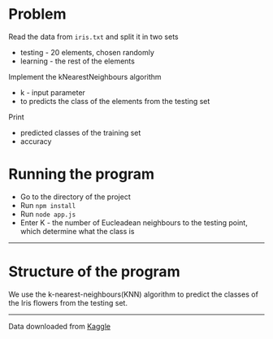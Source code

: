 # Problem

Read the data from `iris.txt` and split it in two sets
* testing - 20 elements, chosen randomly
* learning - the rest of the elements

Implement the kNearestNeighbours algorithm
* k - input parameter
* to predicts the class of the elements from the testing set

Print
* predicted classes of the training set
* accuracy

# Running the program

* Go to the directory of the project
* Run `npm install`
* Run `node app.js`
* Enter K - the number of Eucleadean neighbours to the testing point, which determine what the class is 

---

# Structure of the program

We use the k-nearest-neighbours(KNN) algorithm to predict the classes of the Iris flowers from the testing set.

---

Data downloaded from  [Kaggle](https://www.kaggle.com/uciml/iris)